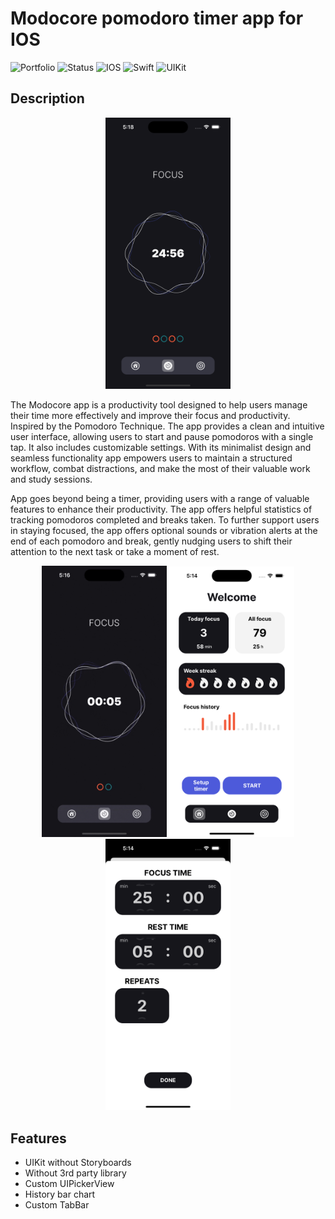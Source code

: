 # Modocore pomodoro timer app for IOS

![Portfolio](https://img.shields.io/badge/portfolio_app-393E41)
![Status](https://img.shields.io/badge/status-alpha-3F88C5)
![IOS](https://img.shields.io/badge/platform-IOS-44BBA4)
![Swift](https://img.shields.io/badge/Swift-E94F37)
![UIKit](https://img.shields.io/badge/UIKit-F6F7EB)

## Description

<p align="center">
  <img src="./Screenshots/screenshot_1.png" width="200">
</p>

The Modocore app is a productivity tool designed to help users manage their time more effectively and improve their focus and productivity. Inspired by the Pomodoro Technique. The app provides a clean and intuitive user interface, allowing users to start and pause pomodoros with a single tap. It also includes customizable settings. With its minimalist design and seamless functionality app empowers users to maintain a structured workflow, combat distractions, and make the most of their valuable work and study sessions.

App goes beyond being a timer, providing users with a range of valuable features to enhance their productivity. The app offers helpful statistics of tracking pomodoros completed and breaks taken. To further support users in staying focused, the app offers optional sounds or vibration alerts at the end of each pomodoro and break, gently nudging users to shift their attention to the next task or take a moment of rest. 

<p align="center">
  <img src="./Screenshots/video_1.gif" width="200">
  <img src="./Screenshots/screenshot_2.png" width="200">
  <img src="./Screenshots/screenshot_3.png" width="200">
</p>

## Features

- UIKit without Storyboards
- Without 3rd party library
- Custom UIPickerView
- History bar chart
- Custom TabBar
